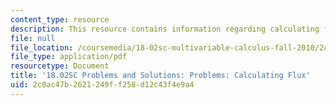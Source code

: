 ```yaml
---
content_type: resource
description: This resource contains information regarding calculating flux.
file: null
file_location: /coursemedia/18-02sc-multivariable-calculus-fall-2010/2c0ac47b2621249ff258d12c43f4e9a4_MIT18_02SC_pb_80_comb.pdf
file_type: application/pdf
resourcetype: Document
title: '18.02SC Problems and Solutions: Problems: Calculating Flux'
uid: 2c0ac47b-2621-249f-f258-d12c43f4e9a4
---
```

